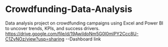 # Crowdfunding-Data-Analysis
Data analysis project on crowdfunding campaigns using Excel and Power BI to uncover trends, KPIs, and success drivers.
https://drive.google.com/file/d/19AwiIdoNm5G0l0mlPY2Ccc8U-C1ZyNOz/view?usp=sharing --Dashboard link
